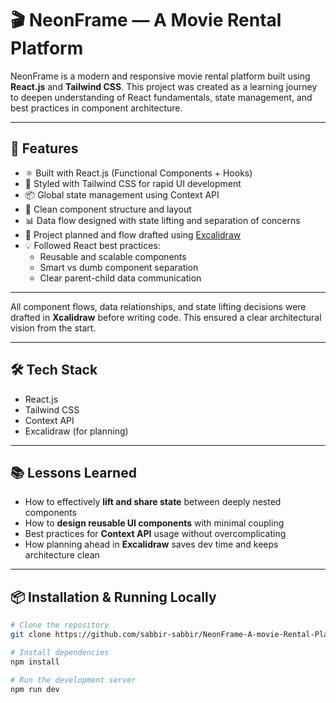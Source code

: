 # 🎬 NeonFrame — A Movie Rental Platform

NeonFrame is a modern and responsive movie rental platform built using **React.js** and **Tailwind CSS**. This project was created as a learning journey to deepen understanding of React fundamentals, state management, and best practices in component architecture.

---

## 🚀 Features

- ⚛️ Built with React.js (Functional Components + Hooks)
- 🎨 Styled with Tailwind CSS for rapid UI development
- 📦 Global state management using Context API
- 📐 Clean component structure and layout
- 📊 Data flow designed with state lifting and separation of concerns
- 🧠 Project planned and flow drafted using [Excalidraw]([https:///](https://docs.google.com/document/d/1sWX9GKZ7Wgjp-z9I8L52D25qG3b8TRNV04q_ZP3Ri_s/edit?usp=sharing))
- 💡 Followed React best practices:
  - Reusable and scalable components
  - Smart vs dumb component separation
  - Clear parent-child data communication

---

All component flows, data relationships, and state lifting decisions were drafted in **Xcalidraw** before writing code. This ensured a clear architectural vision from the start.

---

## 🛠️ Tech Stack

- React.js
- Tailwind CSS
- Context API
- Excalidraw (for planning)

---

## 📚 Lessons Learned

- How to effectively **lift and share state** between deeply nested components
- How to **design reusable UI components** with minimal coupling
- Best practices for **Context API** usage without overcomplicating
- How planning ahead in **Excalidraw** saves dev time and keeps architecture clean

---


## 📦 Installation & Running Locally

```bash
# Clone the repository
git clone https://github.com/sabbir-sabbir/NeonFrame-A-movie-Rental-Platform

# Install dependencies
npm install

# Run the development server
npm run dev
